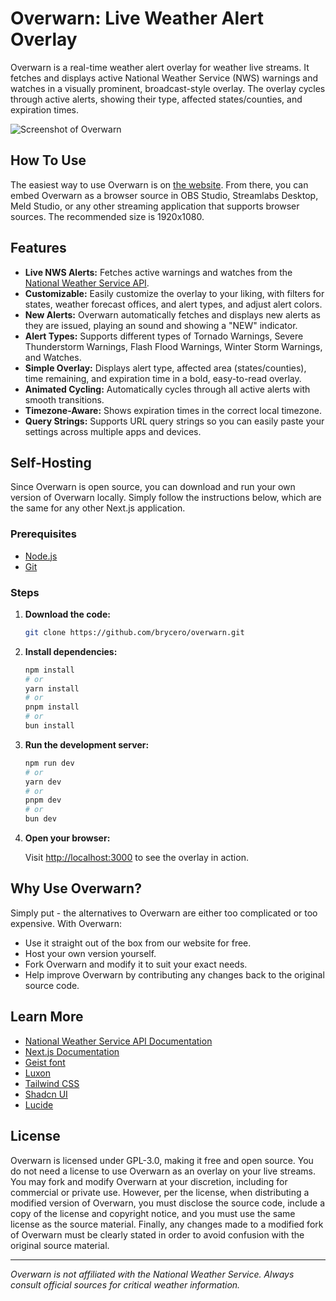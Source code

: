 # Overwarn: Live Weather Alert Overlay

Overwarn is a real-time weather alert overlay for weather live streams. It fetches and displays active National Weather Service (NWS) warnings and watches in a visually prominent, broadcast-style overlay. The overlay cycles through active alerts, showing their type, affected states/counties, and expiration times.

![Screenshot of Overwarn](https://i.imgur.com/BMswS73.png)

## How To Use

The easiest way to use Overwarn is on [the website](https://overwarn.mirra.tv). From there, you can embed Overwarn as a browser source in OBS Studio, Streamlabs Desktop, Meld Studio, or any other streaming application that supports browser sources. The recommended size is 1920x1080.

## Features

- **Live NWS Alerts:** Fetches active warnings and watches from the [National Weather Service API](https://api.weather.gov/alerts/active).
- **Customizable:** Easily customize the overlay to your liking, with filters for states, weather forecast offices, and alert types, and adjust alert colors.
- **New Alerts:** Overwarn automatically fetches and displays new alerts as they are issued, playing an sound and showing a "NEW" indicator.
- **Alert Types:** Supports different types of Tornado Warnings, Severe Thunderstorm Warnings, Flash Flood Warnings, Winter Storm Warnings, and Watches.
- **Simple Overlay:** Displays alert type, affected area (states/counties), time remaining, and expiration time in a bold, easy-to-read overlay.
- **Animated Cycling:** Automatically cycles through all active alerts with smooth transitions.
- **Timezone-Aware:** Shows expiration times in the correct local timezone.
- **Query Strings:** Supports URL query strings so you can easily paste your settings across multiple apps and devices.

## Self-Hosting

Since Overwarn is open source, you can download and run your own version of Overwarn locally. Simply follow the instructions below, which are the same for any other Next.js application.

### Prerequisites

- [Node.js](https://nodejs.org)
- [Git](https://git-scm.com)

### Steps

1. **Download the code:**

   ```bash
   git clone https://github.com/brycero/overwarn.git
   ```

2. **Install dependencies:**

   ```bash
   npm install
   # or
   yarn install
   # or
   pnpm install
   # or
   bun install
   ```

3. **Run the development server:**

   ```bash
   npm run dev
   # or
   yarn dev
   # or
   pnpm dev
   # or
   bun dev
   ```

4. **Open your browser:**

   Visit [http://localhost:3000](http://localhost:3000) to see the overlay in action.

## Why Use Overwarn?

Simply put - the alternatives to Overwarn are either too complicated or too expensive. With Overwarn:
- Use it straight out of the box from our website for free.
- Host your own version yourself.
- Fork Overwarn and modify it to suit your exact needs.
- Help improve Overwarn by contributing any changes back to the original source code.

## Learn More

- [National Weather Service API Documentation](https://www.weather.gov/documentation/services-web-api)
- [Next.js Documentation](https://nextjs.org/docs)
- [Geist font](https://vercel.com/font)
- [Luxon](https://moment.github.io/luxon/#/)
- [Tailwind CSS](https://tailwindcss.com)
- [Shadcn UI](https://ui.shadcn.com)
- [Lucide](https://lucide.dev)

## License

Overwarn is licensed under GPL-3.0, making it free and open source. You do not need a license to use Overwarn as an overlay on your live streams. You may fork and modify Overwarn at your discretion, including for commercial or private use. However, per the license, when distributing a modified version of Overwarn, you must disclose the source code, include a copy of the license and copyright notice, and you must use the same license as the source material. Finally, any changes made to a modified fork of Overwarn must be clearly stated in order to avoid confusion with the original source material.

---

*Overwarn is not affiliated with the National Weather Service. Always consult official sources for critical weather information.*
